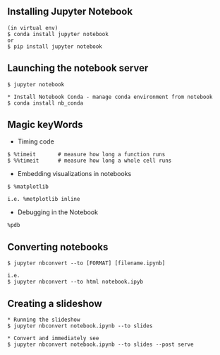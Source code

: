## Installing Jupyter Notebook
```
(in virtual env)
$ conda install jupyter notebook
or
$ pip install jupyter notebook
```

## Launching the notebook server
```
$ jupyter notebook

* Install Notebook Conda - manage conda environment from notebook
$ conda install nb_conda
```

## Magic keyWords

* Timing code
```
$ %timeit       # measure how long a function runs
$ %%timeit      # measure how long a whole cell runs
```

* Embedding visualizations in notebooks
```
$ %matplotlib

i.e. %metplotlib inline
```


* Debugging in the Notebook
```
%pdb
```

## Converting notebooks
```
$ jupyter nbconvert --to [FORMAT] [filename.ipynb]

i.e.
$ jupyter nbconvert --to html notebook.ipyb
```

## Creating a slideshow
```
* Running the slideshow
$ jupyter nbconvert notebook.ipynb --to slides

* Convert and immediately see
$ jupyter nbconvert notebook.ipynb --to slides --post serve
```





